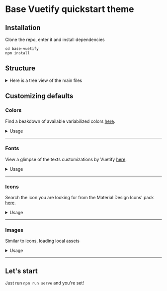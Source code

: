 # Base Vuetify quickstart theme

## Installation
Clone the repo, enter it and install dependencies
```
cd base-vuetify
npm install
```

## Structure
<details>
<summary>Here is a tree view of the main files</summary>


```
├── node_modules
│   └── vuetify
│       │ 
│       └── lib
│           ├── util
│           │   └── color
│           │       └── colors.mjs
│           │ 
│           └── styles
│               └── settings
│                   └── settings
│                       ├── _colors.scss
│                       └── _variables.scss
│   
├── package.json
│   
├── public
│   ├── favicon.ico
│   └── index.html
│   
├── src
│   ├── App.vue
│   │   
│   ├── assets
│   │   └── scss
│   │       ├── _variables.scss
│   │       └── style.scss
│   │   
│   ├── components
│   │   ├── FooterComponent.vue
│   │   ├── HeaderComponent.vue
│   │   └── HelloWorld.vue
│   │   
│   ├── main.js
│   │   
│   ├── plugins
│   │   ├── vuetify.js
│   │   └── webfontloader.js
│   │   
│   ├── router
│   │   └── index.js
│   │   
│   └── views
│       ├── AboutView.vue
│       └── HomeView.vue
│   
└── vue.config.js
```


</details>


## Customizing defaults
### Colors
Find a beakdown of available variabilized colors [here](https://vuetifyjs.com/en/styles/colors/#material-colors).

<details>
<summary>Usage</summary>


To update default colors such as primary, secondary or other colors, edit `/src/plugins/vuetify.js`:
```javascript
let customPrimary = '#2352A2';
let customSecondary = '#28EDBF';

//To pick a color from vuetify presets: 
import colors from 'vuetify/lib/util/colors'

let customPrimary = colors.orange.base;
let customSecondary = colors.green.lighten2;
```


</details>

---


### Fonts
View a glimpse of the texts customizations by Vuetify [here](https://vuetifyjs.com/en/styles/text-and-typography/#typography).

<details>
<summary>Usage</summary>


To change primary font, load it in `/src/plugins/webfontloader.js`:
```javascript
webFontLoader.load({
	google: {
		families: ["Oxygen:100,300,400,500,700,900&display=swap"],
	},
});
```
Then, edit `/src/assets/scss/style.scss`:
```scss
$body-font-family: 'Oxygen';
```


</details>

---


### Icons
Search the icon you are looking for from the Material Design Icons' pack [here](https://vuetifyjs.com/en/features/icon-fonts/#material-design-icons).

<details>
<summary>Usage</summary>


Load it in your component:
```javascript
import { mdiMenu, mdiMenuOpen } from "@mdi/js";
//...
data: () => ({
	icons: {
		menu: mdiMenu,
		menuOpen: mdiMenuOpen
	}
})
//...
```
And use it:
```vue
<v-icon>{{ icons.menu }}</v-icon>
```


</details>

---


### Images
Similar to icons, loading local assets

<details>
<summary>Usage</summary>


Load it in your component:
```javascript
//...
data: () => ({
	images:{
		logo: require(`@/assets/img/logo.svg`)
	}
})
//...
```
And use it:
```vue
<v-img :src="images.logo" contain height="200" />
```


</details>

---


## Let's start
Just run `npm run serve` and you're set! 